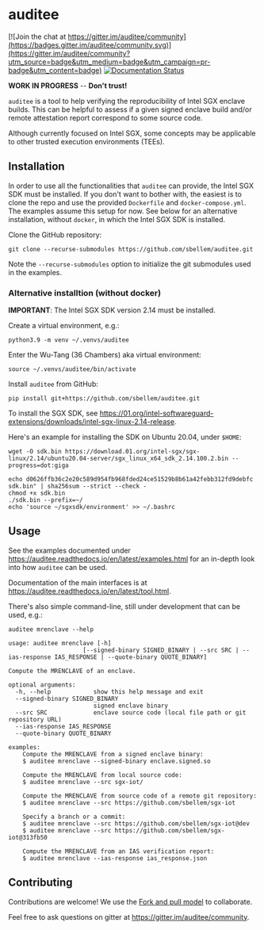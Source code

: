 # auditee

[![Join the chat at https://gitter.im/auditee/community](https://badges.gitter.im/auditee/community.svg)](https://gitter.im/auditee/community?utm_source=badge&utm_medium=badge&utm_campaign=pr-badge&utm_content=badge)
[![Documentation Status](https://readthedocs.org/projects/auditee/badge/?version=latest)](https://auditee.readthedocs.io/en/latest/?badge=latest)

**WORK IN PROGRESS** -- **Don't trust!**

`auditee` is a tool to help verifying the reproducibility of Intel SGX
enclave builds. This can be helpful to assess if a given signed enclave build
and/or remote attestation report correspond to some source code.

Although currently focused on Intel SGX, some concepts may be applicable to
other trusted execution environments (TEEs).

## Installation
In order to use all the functionalities that `auditee` can provide, the
Intel SGX SDK must be installed. If you don't want to bother with, the easiest
is to clone the repo and use the provided `Dockerfile` and
`docker-compose.yml`. The examples assume this setup for now. See below for
an alternative installation, without `docker`, in which the Intel SGX SDK
is installed.

Clone the GitHub repository:

```shell
git clone --recurse-submodules https://github.com/sbellem/auditee.git
```

Note the `--recurse-submodules` option to initialize the git submodules
used in the examples.


### Alternative installtion (without docker)

**IMPORTANT**: The Intel SGX SDK version 2.14 must be installed.

Create a virtual environment, e.g.:

```shell
python3.9 -m venv ~/.venvs/auditee
```

Enter the Wu-Tang (36 Chambers) aka virtual environment:

```shell
source ~/.venvs/auditee/bin/activate
```

Install `auditee` from GitHub:

```shell
pip install git+https://github.com/sbellem/auditee.git
```

To install the SGX SDK, see
https://01.org/intel-softwareguard-extensions/downloads/intel-sgx-linux-2.14-release.

Here's an example for installing the SDK on Ubuntu 20.04, under `$HOME`:

```shell
wget -O sdk.bin https://download.01.org/intel-sgx/sgx-linux/2.14/ubuntu20.04-server/sgx_linux_x64_sdk_2.14.100.2.bin --progress=dot:giga

echo d0626ffb36c2e20c589d954fb968fded24ce51529b8b61a42febb312fd9debfc sdk.bin" | sha256sum --strict --check -
chmod +x sdk.bin
./sdk.bin --prefix=~/
echo 'source ~/sgxsdk/environment' >> ~/.bashrc
```


## Usage
See the examples documented under https://auditee.readthedocs.io/en/latest/examples.html
for an in-depth look into how `auditee` can be used.

Documentation of the main interfaces is at
https://auditee.readthedocs.io/en/latest/tool.html.

There's also simple command-line, still under development that can be used,
e.g.:

```console
auditee mrenclave --help

usage: auditee mrenclave [-h]
                     [--signed-binary SIGNED_BINARY | --src SRC | --ias-response IAS_RESPONSE | --quote-binary QUOTE_BINARY]

Compute the MRENCLAVE of an enclave.

optional arguments:
  -h, --help            show this help message and exit
  --signed-binary SIGNED_BINARY
                        signed enclave binary
  --src SRC             enclave source code (local file path or git repository URL)
  --ias-response IAS_RESPONSE
  --quote-binary QUOTE_BINARY

examples:
    Compute the MRENCLAVE from a signed enclave binary:
    $ auditee mrenclave --signed-binary enclave.signed.so

    Compute the MRENCLAVE from local source code:
    $ auditee mrenclave --src sgx-iot/

    Compute the MRENCLAVE from source code of a remote git repository:
    $ auditee mrenclave --src https://github.com/sbellem/sgx-iot

    Specify a branch or a commit:
    $ auditee mrenclave --src https://github.com/sbellem/sgx-iot@dev
    $ auditee mrenclave --src https://github.com/sbellem/sgx-iot@313fb50

    Compute the MRENCLAVE from an IAS verification report:
    $ auditee mrenclave --ias-response ias_response.json
```

## Contributing
Contributions are welcome! We use the [Fork and pull model](https://docs.github.com/en/github/collaborating-with-pull-requests/getting-started/about-collaborative-development-models#fork-and-pull-model) to collaborate.

Feel free to ask questions on gitter at https://gitter.im/auditee/community.
